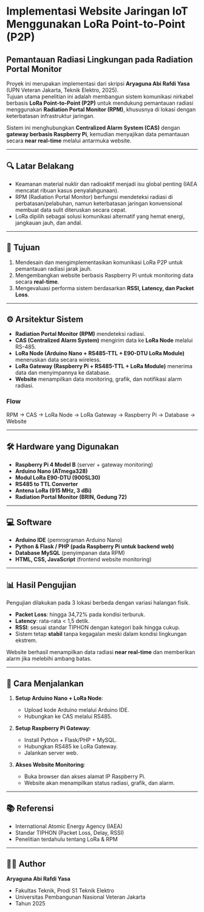 # Implementasi Website Jaringan IoT Menggunakan LoRa Point-to-Point (P2P)  
## Pemantauan Radiasi Lingkungan pada Radiation Portal Monitor  

Proyek ini merupakan implementasi dari skripsi **Aryaguna Abi Rafdi Yasa** (UPN Veteran Jakarta, Teknik Elektro, 2025).  
Tujuan utama penelitian ini adalah membangun sistem komunikasi nirkabel berbasis **LoRa Point-to-Point (P2P)** untuk mendukung pemantauan radiasi menggunakan **Radiation Portal Monitor (RPM)**, khususnya di lokasi dengan keterbatasan infrastruktur jaringan.  

Sistem ini menghubungkan **Centralized Alarm System (CAS)** dengan **gateway berbasis Raspberry Pi**, kemudian menyajikan data pemantauan secara **near real-time** melalui antarmuka website.

---

## 🔍 Latar Belakang
- Keamanan material nuklir dan radioaktif menjadi isu global penting (IAEA mencatat ribuan kasus penyalahgunaan).  
- RPM (Radiation Portal Monitor) berfungsi mendeteksi radiasi di perbatasan/pelabuhan, namun keterbatasan jaringan konvensional membuat data sulit diteruskan secara cepat.  
- LoRa dipilih sebagai solusi komunikasi alternatif yang hemat energi, jangkauan jauh, dan andal.  

---

## 🎯 Tujuan
1. Mendesain dan mengimplementasikan komunikasi LoRa P2P untuk pemantauan radiasi jarak jauh.  
2. Mengembangkan website berbasis Raspberry Pi untuk monitoring data secara **real-time**.  
3. Mengevaluasi performa sistem berdasarkan **RSSI, Latency, dan Packet Loss**.  

---

## ⚙️ Arsitektur Sistem
- **Radiation Portal Monitor (RPM)** mendeteksi radiasi.  
- **CAS (Centralized Alarm System)** mengirim data ke **LoRa Node** melalui RS-485.  
- **LoRa Node (Arduino Nano + RS485-TTL + E90-DTU LoRa Module)** meneruskan data secara wireless.  
- **LoRa Gateway (Raspberry Pi + RS485-TTL + LoRa Module)** menerima data dan menyimpannya ke database.  
- **Website** menampilkan data monitoring, grafik, dan notifikasi alarm radiasi.  

### Flow
RPM → CAS → LoRa Node → LoRa Gateway → Raspberry Pi → Database → Website  

---

## 🛠️ Hardware yang Digunakan
- **Raspberry Pi 4 Model B** (server + gateway monitoring)  
- **Arduino Nano (ATmega328)**  
- **Modul LoRa E90-DTU (900SL30)**  
- **RS485 to TTL Converter**  
- **Antena LoRa (915 MHz, 3 dBi)**  
- **Radiation Portal Monitor (BRIN, Gedung 72)**  

---

## 💻 Software
- **Arduino IDE** (pemrograman Arduino Nano)  
- **Python & Flask / PHP (pada Raspberry Pi untuk backend web)**  
- **Database MySQL** (penyimpanan data RPM)  
- **HTML, CSS, JavaScript** (frontend website monitoring)  

---

## 📊 Hasil Pengujian
Pengujian dilakukan pada 3 lokasi berbeda dengan variasi halangan fisik.  
- **Packet Loss**: hingga 34,72% pada kondisi terburuk.  
- **Latency**: rata-rata < 1,5 detik.  
- **RSSI**: sesuai standar TIPHON dengan kategori baik hingga cukup.  
- Sistem tetap **stabil** tanpa kegagalan meski dalam kondisi lingkungan ekstrem.  

Website berhasil menampilkan data radiasi **near real-time** dan memberikan alarm jika melebihi ambang batas.  

---

## 🚀 Cara Menjalankan
1. **Setup Arduino Nano + LoRa Node**:  
   - Upload kode Arduino melalui Arduino IDE.  
   - Hubungkan ke CAS melalui RS485.  

2. **Setup Raspberry Pi Gateway**:  
   - Install Python + Flask/PHP + MySQL.  
   - Hubungkan RS485 ke LoRa Gateway.  
   - Jalankan server web.  

3. **Akses Website Monitoring**:  
   - Buka browser dan akses alamat IP Raspberry Pi.  
   - Website akan menampilkan status radiasi, grafik, dan alarm.  

---

## 📚 Referensi
- International Atomic Energy Agency (IAEA)  
- Standar TIPHON (Packet Loss, Delay, RSSI)  
- Penelitian terdahulu tentang LoRa & RPM  

---

## 👨‍💻 Author
**Aryaguna Abi Rafdi Yasa**  
- Fakultas Teknik, Prodi S1 Teknik Elektro  
- Universitas Pembangunan Nasional Veteran Jakarta  
- Tahun 2025  
